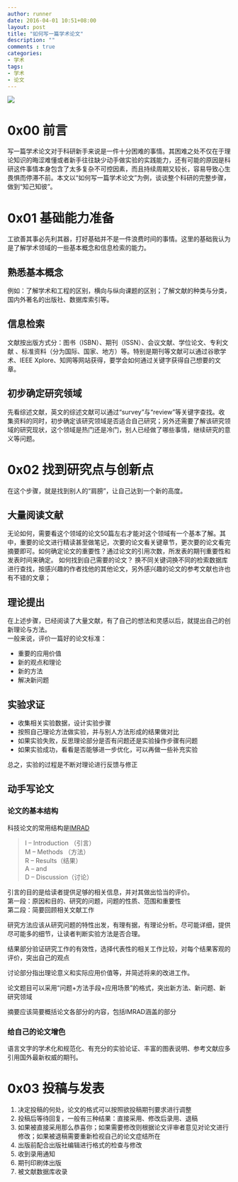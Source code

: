 ```yaml
---
author: runner
date: 2016-04-01 10:51+08:00
layout: post
title: "如何写一篇学术论文"
description: ""
comments : true
categories:
- 学术
tags:
- 学术
- 论文
---
```

![](16040101.jpg)
# 0x00 前言
写一篇学术论文对于科研新手来说是一件十分困难的事情。其困难之处不仅在于理论知识的晦涩难懂或者新手往往缺少动手做实验的实践能力，还有可能的原因是科研这件事情本身包含了太多复杂不可控因素，而且持续周期又较长，容易导致心生畏惧而停滞不前。本文以“如何写一篇学术论文”为例，谈谈整个科研的完整步骤，做到“知己知彼”。

# 0x01 基础能力准备
工欲善其事必先利其器，打好基础并不是一件浪费时间的事情。这里的基础我认为是了解学术领域的一些基本概念和信息检索的能力。
<!--more-->
## 熟悉基本概念
例如：了解学术和工程的区别，横向与纵向课题的区别；了解文献的种类与分类，国内外著名的出版社、数据库索引等。
## 信息检索
文献按出版方式分：图书（ISBN）、期刊（ISSN）、会议文献、学位论文、专利文献 、标准资料（分为国际、国家、地方）等。特别是期刊等文献可以通过谷歌学术、IEEE Xplore、知网等网站获得，要学会如何通过关键字获得自己想要的文章。
## 初步确定研究领域
先看综述文献，英文的综述文献可以通过“survey”与“review”等关键字查找。收集资料的同时，初步确定该研究领域是否适合自己研究；另外还需要了解该研究领域的研究现状，这个领域是热门还是冷门，别人已经做了哪些事情，继续研究的意义等问题。
# 0x02 找到研究点与创新点
在这个步骤，就是找到别人的“肩膀”，让自己达到一个新的高度。
## 大量阅读文献
无论如何，需要看这个领域的论文50篇左右才能对这个领域有一个基本了解。其中，重要的论文进行精读甚至做笔记，次要的论文看关键章节，更次要的论文看完摘要即可。如何确定论文的重要性？通过论文的引用次数，所发表的期刊重要性和发表时间来确定。
如何找到自己需要的论文？ 换不同关键词换不同的检索数据库进行查找，按感兴趣的作者找他的其他论文，另外感兴趣的论文的参考文献也许也有不错的文章；
## 理论提出
在上述步骤，已经阅读了大量文献，有了自己的想法和灵感以后，就提出自己的创新理论与方法。  
一般来说，评价一篇好的论文标准：  

- 重要的应用价值  
- 新的观点和理论  
- 新的方法  
- 解决新问题

## 实验求证

- 收集相关实验数据，设计实验步骤
- 按照自己理论方法做实验，并与别人方法形成的结果做对比
- 如果实验失败，反思理论部分是否有问题还是实验操作步骤有问题
- 如果实验成功，看看是否能够进一步优化，可以再做一些补充实验  

总之，实验的过程是不断对理论进行反馈与修正
## 动手写论文
### 论文的基本结构

科技论文的常用结构是[IMRAD](http://en.wikipedia.org/wiki/IMRAD )

> I – Introduction （引言）  
> M – Methods （方法）  
> R – Results（结果）  
> A – and  
> D – Discussion（讨论）  

引言的目的是给读者提供足够的相关信息，并对其做出恰当的评价。  
第一段：原因和目的、研究的问题，问题的性质、范围和重要性  
第二段：简要回顾相关文献工作  

研究方法应该从研究问题的特性出发，有理有据，有理论分析。尽可能详细，提供尽可能多的细节，让读者判断实验方法是否合理。 

结果部分验证研究工作的有效性，选择代表性的相关工作比较，对每个结果客观的评价，突出自己的观点

讨论部分指出理论意义和实际应用价值等，并简述将来的改进工作。

论文题目可以采用“问题+方法手段+应用场景”的格式，突出新方法、新问题、新研究领域


摘要应该简要概括论文各部分的内容，包括IMRAD涵盖的部分
### 给自己的论文增色

语言文字的学术化和规范化、有充分的实验论证、丰富的图表说明、参考文献应多引用国外最新权威的期刊。
# 0x03 投稿与发表

1. 决定投稿的何处，论文的格式可以按照欲投稿期刊要求进行调整  
1. 投稿后等待回复，一般有三种结果：直接采用、修改后录用、退稿  
1. 如果被直接采用那么恭喜你；如果需要修改则根据论文评审者意见对论文进行修改；如果被退稿需要重新检视自己的论文症结所在  
1. 出版前配合出版社编辑进行格式的检查与修改  
1. 收到录用通知  
1. 期刊印刷体出版
1. 被文献数据库收录

